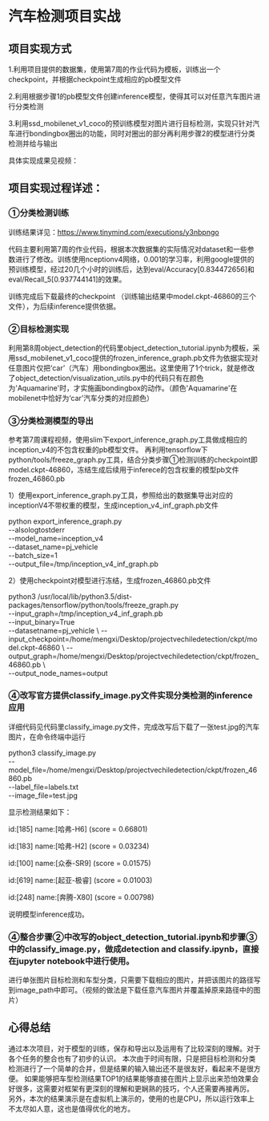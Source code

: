 # 汽车检测项目实战
## 项目实现方式
1.利用项目提供的数据集，使用第7周的作业代码为模板，训练出一个checkpoint，并根据checkpoint生成相应的pb模型文件

2.利用根据步骤1的pb模型文件创建inference模型，使得其可以对任意汽车图片进行分类检测

3.利用ssd_mobilenet_v1_coco的预训练模型对图片进行目标检测，实现只针对汽车进行bondingbox圈出的功能，同时对圈出的部分再利用步骤2的模型进行分类检测并给与输出

具体实现成果见视频：

## 项目实现过程详述：
### ①分类检测训练
训练结果详见：https://www.tinymind.com/executions/y3nbpngo

代码主要利用第7周的作业代码，根据本次数据集的实际情况对dataset和一些参数进行了修改。训练使用nceptionv4网络，0.001的学习率，利用google提供的预训练模型，经过20几个小时的训练后，达到eval/Accuracy[0.834472656]和eval/Recall_5[0.937744141]的效果。

训练完成后下载最终的checkpoint （训练输出结果中model.ckpt-46860的三个文件），为后续inference提供依据。

### ②目标检测实现
利用第8周object_detection的代码里object_detection_tutorial.ipynb为模板，采用ssd_mobilenet_v1_coco提供的frozen_inference_graph.pb文件为依据实现对任意图片仅把‘car’（汽车）用bondingbox圈出。这里使用了1个trick，就是修改了object_detection/visualization_utils.py中的代码只有在颜色为'Aquamarine'时，才实施画bondingbox的动作。（颜色'Aquamarine'在mobilenet中恰好为‘car’汽车分类的对应颜色）

### ③分类检测模型的导出
参考第7周课程视频，使用slim下export_inference_graph.py工具做成相应的inception_v4的不包含权重的pb模型文件。
再利用tensorflow下python/tools/freeze_graph.py工具，结合分类步骤①检测训练的checkpoint即model.ckpt-46860，冻结生成后续用于inferece的包含权重的模型pb文件frozen_46860.pb

1）使用export_inference_graph.py工具，参照给出的数据集导出对应的inceptionV4不带权重的模型，生成inception_v4_inf_graph.pb文件

python export_inference_graph.py \
  --alsologtostderr \
  --model_name=inception_v4 \
  --dataset_name=pj_vehicle \
  --batch_size=1 \
  --output_file=/tmp/inception_v4_inf_graph.pb


2）使用checkpoint对模型进行冻结，生成frozen_46860.pb文件

python3 /usr/local/lib/python3.5/dist-packages/tensorflow/python/tools/freeze_graph.py \
  --input_graph=/tmp/inception_v4_inf_graph.pb \
  --input_binary=True \
  --datasetname=pj_vehicle \ 
  --input_checkpoint=/home/mengxi/Desktop/projectvechiledetection/ckpt/model.ckpt-46860  \ 
  --output_graph=/home/mengxi/Desktop/projectvechiledetection/ckpt/frozen_46860.pb \  
  --output_node_names=output 

### ④改写官方提供classify_image.py文件实现分类检测的inference应用

详细代码见代码里classify_image.py文件，完成改写后下载了一张test.jpg的汽车图片，在命令终端中运行

python3 classify_image.py \
--model_file=/home/mengxi/Desktop/projectvechiledetection/ckpt/frozen_46860.pb \
--label_file=labels.txt  \
--image_file=test.jpg

显示检测结果如下：

id:[185] name:[哈弗-H6] (score = 0.66801)

id:[183] name:[哈弗-H2] (score = 0.03234)

id:[100] name:[众泰-SR9] (score = 0.01575)

id:[619] name:[起亚-极睿] (score = 0.01003)

id:[248] name:[奔腾-X80] (score = 0.00798)

说明模型inference成功。


### ④整合步骤②中改写的object_detection_tutorial.ipynb和步骤③中的classify_image.py，做成detection and classify.ipynb，直接在jupyter notebook中进行使用。

进行单张图片目标检测和车型分类，只需要下载相应的图片，并把该图片的路径写到image_path中即可。（视频的做法是下载任意汽车图片并覆盖掉原来路径中的图片）


## 心得总结
通过本次项目，对于模型的训练，保存和导出以及运用有了比较深刻的理解。对于各个任务的整合也有了初步的认识。
本次由于时间有限，只是把目标检测和分类检测进行了一个简单的合并，但是结果的输入输出还不是很友好，看起来不是很方便。
如果能够把车型检测结果TOP1的结果能够直接在图片上显示出来恐怕效果会好很多，这需要对框架有更深刻的理解和更娴熟的技巧，个人还需要再接再厉。
另外，本次的结果演示是在虚拟机上演示的，使用的也是CPU，所以运行效率上不太尽如人意，这也是值得优化的地方。




